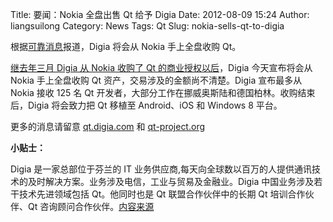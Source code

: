 Title: 要闻：Nokia 全盘出售 Qt 给予 Digia
Date: 2012-08-09 15:24
Author: liangsuilong
Category: News
Tags: Qt
Slug: nokia-sells-qt-to-digia

根据[可靠消息](http://www.digia.com/en/Home/Company/Press/2012/Digia-to-acquire-Qt-from-Nokia/)报道，Digia
将会从 Nokia 手上全盘收购 Qt。

[继去年三月 Digia 从 Nokia 收购了 Qt
的商业授权以后](http://linuxtoy.org/archives/breaking-nokia-sold-qt-commercial-to-digia.html)，Digia
今天宣布将会从 Nokia 手上全盘收购 Qt 资产，交易涉及的金额尚不清楚。Digia
宣布最多从 Nokia 接收 125 名 Qt
开发者，大部分工作在挪威奥斯陆和德国柏林。收购结束后，Digia 将会致力把
Qt 移植至 Android、iOS 和 Windows 8 平台。

更多的消息请留意 [qt.digia.com](http://qt.digia.com)
和 [qt-project.org](http://qt-project.org)

**小贴士：**

Digia 是一家总部位于芬兰的 IT
业务供应商,每天向全球数以百万的人提供通讯技术的及时解决方案。业务涉及电信，工业与贸易及金融业。Digia
中国业务涉及若干技术先进领域包括 Qt。他同时也是 Qt 联盟合作伙伴中的长期
Qt 培训合作伙伴、Qt
咨询顾问合作伙伴。[内容来源](http://qt.nokia.com/services-partners-cn/partners/digia/)
